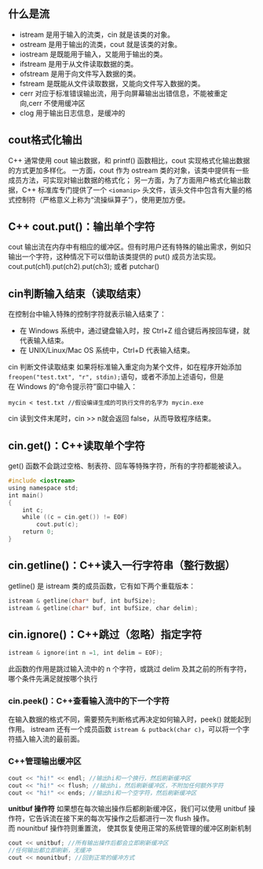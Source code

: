 ## 什么是流 
* istream 是用于输入的流类，cin 就是该类的对象。
* ostream 是用于输出的流类，cout 就是该类的对象。
* iostream 是既能用于输入，又能用于输出的类。
* ifstream 是用于从文件读取数据的类。
* ofstream 是用于向文件写入数据的类。
* fstream 是既能从文件读取数据，又能向文件写入数据的类。
* cerr 对应于标准错误输出流，用于向屏幕输出出错信息，不能被重定向,cerr 不使用缓冲区
* clog 用于输出日志信息，是缓冲的

## cout格式化输出
C++ 通常使用 cout 输出数据，和 printf() 函数相比，cout 实现格式化输出数据的方式更加多样化。
一方面，cout 作为 ostream 类的对象，该类中提供有一些成员方法，可实现对输出数据的格式化；
另一方面，为了方面用户格式化输出数据，C++ 标准库专门提供了一个 `<iomanip>` 头文件，该头文件中包含有大量的格式控制符（严格意义上称为“流操纵算子”），使用更加方便。

## C++ cout.put()：输出单个字符
 cout 输出流在内存中有相应的缓冲区。但有时用户还有特殊的输出需求，例如只输出一个字符，这种情况下可以借助该类提供的 put() 成员方法实现。
cout.put(ch1).put(ch2).put(ch3); 或者 putchar()

## cin判断输入结束（读取结束）
在控制台中输入特殊的控制字符就表示输入结束了：
* 在 Windows 系统中，通过键盘输入时，按 Ctrl+Z 组合键后再按回车键，就代表输入结束。
* 在 UNIX/Linux/Mac OS 系统中，Ctrl+D 代表输入结束。

cin 判断文件读取结束
如果将标准输入重定向为某个文件，如在程序开始添加`freopen("test.txt", "r", stdin);`语句，或者不添加上述语句，但是在 Windows 的“命令提示符”窗口中输入：
```
mycin < test.txt //假设编译生成的可执行文件的名字为 mycin.exe
```
cin 读到文件末尾时，cin >> n就会返回 false，从而导致程序结束。

## cin.get()：C++读取单个字符
get() 函数不会跳过空格、制表符、回车等特殊字符，所有的字符都能被读入。
```c++
#include <iostream>
using namespace std;
int main()
{
    int c;
    while ((c = cin.get()) != EOF)
        cout.put(c);
    return 0;
}
```
## cin.getline()：C++读入一行字符串（整行数据）
getline() 是 istream 类的成员函数，它有如下两个重载版本：
```c++
istream & getline(char* buf, int bufSize);
istream & getline(char* buf, int bufSize, char delim);
```
## cin.ignore()：C++跳过（忽略）指定字符
```c++
istream & ignore(int n =1, int delim = EOF);
```
此函数的作用是跳过输入流中的 n 个字符，或跳过 delim 及其之前的所有字符，哪个条件先满足就按哪个执行

### cin.peek()：C++查看输入流中的下一个字符
在输入数据的格式不同，需要预先判断格式再决定如何输入时，peek() 就能起到作用。
istream 还有一个成员函数 `istream & putback(char c)`，可以将一个字符插入输入流的最前面。

### C++管理输出缓冲区
```c++
cout << "hi!" << endl; //输出hi和一个换行，然后刷新缓冲区
cout << "hi!" << flush; //输出hi，然后刷新缓冲区，不附加任何额外字符
cout << "hi!" << ends; //输出hi和一个空字符，然后刷新缓冲区
```


**unitbuf 操作符**
如果想在每次输出操作后都刷新缓冲区，我们可以使用 unitbuf 操作符，它告诉流在接下来的每次写操作之后都进行一次 flush 操作。
而 nounitbuf 操作符则重置流， 使其恢复使用正常的系统管理的缓冲区刷新机制
```c++
cout << unitbuf; //所有输出操作后都会立即刷新缓冲区
//任何输出都立即刷新，无缓冲
cout << nounitbuf; //回到正常的缓冲方式
```